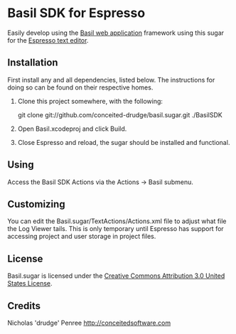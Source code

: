 Basil SDK for Espresso
======================

Easily develop using the [Basil web application][basil] framework using this sugar for the [Espresso text editor][espresso]. 

[basil]: <http://www.basilpowered.com/> "Basil: A fresh take on web development, by Conceited Software"
[espresso]: <http://macrabbit.com/espresso/> "The Espresso text editor, by MacRabbit"

Installation
------------
First install any and all dependencies, listed below. The instructions for
doing so can be found on their respective homes.

1. Clone this project somewhere, with the following:
    
    git clone git://github.com/conceited-drudge/basil.sugar.git ./BasilSDK

2. Open Basil.xcodeproj and click Build.
    
3. Close Espresso and reload, the sugar should be installed and functional.


Using
-----

Access the Basil SDK Actions via the Actions -> Basil submenu.

Customizing
-----------

You can edit the Basil.sugar/TextActions/Actions.xml file to adjust what file the Log Viewer tails. This is only temporary until Espresso has support for accessing project and user storage in project files.

License
-------

Basil.sugar is licensed under the [Creative Commons Attribution 3.0 United States License][license].

[license]: <http://creativecommons.org/licenses/by/3.0/us/> "Creative Commons Attribution 3.0 United States License"

Credits
-------

Nicholas 'drudge' Penree <http://conceitedsoftware.com>